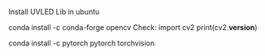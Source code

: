 Install UVLED Lib in ubuntu

conda install -c conda-forge opencv
Check: import cv2
print(cv2.__version__)


conda install -c pytorch pytorch torchvision
